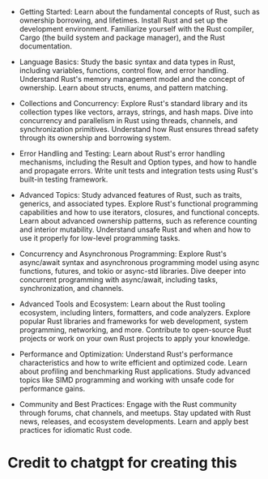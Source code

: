- Getting Started:
        Learn about the fundamental concepts of Rust, such as ownership       borrowing, and lifetimes.
        Install Rust and set up the development environment.
        Familiarize yourself with the Rust compiler, Cargo (the build system and package manager), and the Rust documentation.

- Language Basics:
        Study the basic syntax and data types in Rust, including variables, functions, control flow, and error handling.
        Understand Rust's memory management model and the concept of ownership.
        Learn about structs, enums, and pattern matching.

- Collections and Concurrency:
        Explore Rust's standard library and its collection types like vectors, arrays, strings, and hash maps.
        Dive into concurrency and parallelism in Rust using threads, channels, and synchronization primitives.
        Understand how Rust ensures thread safety through its ownership and borrowing system.

- Error Handling and Testing:
        Learn about Rust's error handling mechanisms, including the Result and Option types, and how to handle and propagate errors.
        Write unit tests and integration tests using Rust's built-in testing framework.

- Advanced Topics:
        Study advanced features of Rust, such as traits, generics, and associated types.
        Explore Rust's functional programming capabilities and how to use iterators, closures, and functional concepts.
        Learn about advanced ownership patterns, such as reference counting and interior mutability.
        Understand unsafe Rust and when and how to use it properly for low-level programming tasks.

- Concurrency and Asynchronous Programming:
        Explore Rust's async/await syntax and asynchronous programming model using async functions, futures, and tokio or async-std libraries.
        Dive deeper into concurrent programming with async/await, including tasks, synchronization, and channels.

- Advanced Tools and Ecosystem:
        Learn about the Rust tooling ecosystem, including linters, formatters, and code analyzers.
        Explore popular Rust libraries and frameworks for web development, system programming, networking, and more.
        Contribute to open-source Rust projects or work on your own Rust projects to apply your knowledge.

- Performance and Optimization:
        Understand Rust's performance characteristics and how to write efficient and optimized code.
        Learn about profiling and benchmarking Rust applications.
        Study advanced topics like SIMD programming and working with unsafe code for performance gains.

- Community and Best Practices:
        Engage with the Rust community through forums, chat channels, and meetups.
        Stay updated with Rust news, releases, and ecosystem developments.
        Learn and apply best practices for idiomatic Rust code.

# Credit to chatgpt for creating this
